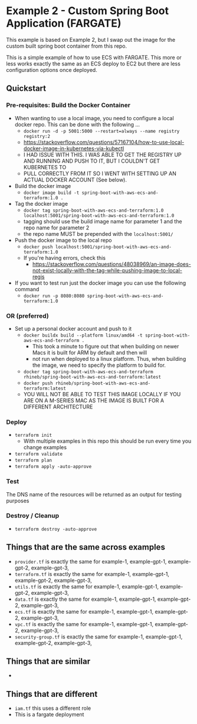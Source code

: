 # Example 2 - Custom Spring Boot Application (FARGATE)

This example is based on Example 2, but I swap out the image for the custom built spring boot container from this repo.

This is a simple example of how to use ECS with FARGATE. This more or less works exactly the same as an ECS deploy to EC2
but there are less configuration options once deployed.

## Quickstart

### Pre-requisites: Build the Docker Container

* When wanting to use a local image, you need to configure a local docker repo. This can be done with the following ...
    * `docker run -d -p 5001:5000 --restart=always --name registry registry:2`
    * https://stackoverflow.com/questions/57167104/how-to-use-local-docker-image-in-kubernetes-via-kubectl
    * I HAD ISSUE WITH THIS. I WAS ABLE TO GET THE REGISTRY UP AND RUNNING AND PUSH TO IT, BUT I COULDN'T GET KUBERNETES TO
    * PULL CORRECTLY FROM IT SO I WENT WITH SETTING UP AN ACTUAL DOCKER ACCOUNT (See below).
* Build the docker image
    * `docker image build -t spring-boot-with-aws-ecs-and-terraform:1.0 .`
* Tag the docker image
    * `docker tag spring-boot-with-aws-ecs-and-terraform:1.0 localhost:5001/spring-boot-with-aws-ecs-and-terraform:1.0`
    * tagging should use the build image name for parameter 1 and the repo name for parameter 2
    * the repo name MUST be prepended with the `localhost:5001/`
* Push the docker image to the local repo
    * `docker push localhost:5001/spring-boot-with-aws-ecs-and-terraform:1.0`
    * If you're having errors, check this
        * https://stackoverflow.com/questions/48038969/an-image-does-not-exist-locally-with-the-tag-while-pushing-image-to-local-regis
* If you want to test run just the docker image you can use the following command
    * `docker run -p 8080:8080 spring-boot-with-aws-ecs-and-terraform:1.0 `

### OR (preferred)

* Set up a personal docker account and push to it
    * `docker buildx build --platform linux/amd64 -t spring-boot-with-aws-ecs-and-terraform .`
        * This took a minute to figure out that when building on newer Macs it is built for ARM by default and then will
        * not run when deployed to a linux platform. Thus, when building the image, we need to specify the platform to build for.
    * `docker tag spring-boot-with-aws-ecs-and-terraform rhineb/spring-boot-with-aws-ecs-and-terraform:latest`
    * `docker push rhineb/spring-boot-with-aws-ecs-and-terraform:latest`
    * YOU WILL NOT BE ABLE TO TEST THIS IMAGE LOCALLY IF YOU ARE ON A M-SERIES MAC AS THE IMAGE IS BUILT FOR A DIFFERENT ARCHITECTURE

### Deploy

* `terraform init`
    * With multiple examples in this repo this should be run every time you change examples
* `terraform validate`
* `terraform plan`
* `terraform apply -auto-approve`

### Test

The DNS name of the resources will be returned as an output for testing purposes

### Destroy / Cleanup

* `terraform destroy -auto-approve`
## Things that are the same across examples

* `provider.tf` is exactly the same for example-1, example-gpt-1, example-gpt-2, example-gpt-3,
* `terraform.tf` is exactly the same for example-1, example-gpt-1, example-gpt-2, example-gpt-3,
* `utils.tf` is exactly the same for example-1, example-gpt-1, example-gpt-2, example-gpt-3,
* `data.tf` is exactly the same for example-1, example-gpt-1, example-gpt-2, example-gpt-3,
* `ecs.tf` is exactly the same for example-1, example-gpt-1, example-gpt-2, example-gpt-3,
* `vpc.tf` is exactly the same for example-1, example-gpt-1, example-gpt-2, example-gpt-3,
* `security-group.tf` is exactly the same for example-1, example-gpt-1, example-gpt-2, example-gpt-3,

## Things that are similar

*

## Things that are different

* `iam.tf` this uses a different role
* This is a fargate deployment